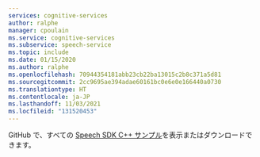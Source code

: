 ```yaml
---
services: cognitive-services
author: ralphe
manager: cpoulain
ms.service: cognitive-services
ms.subservice: speech-service
ms.topic: include
ms.date: 01/15/2020
ms.author: ralphe
ms.openlocfilehash: 70944354181abb23cb22ba13015c2b8c371a5d81
ms.sourcegitcommit: 2cc9695ae394adae60161bc0e6e0e166440a0730
ms.translationtype: HT
ms.contentlocale: ja-JP
ms.lasthandoff: 11/03/2021
ms.locfileid: "131520453"
---
```

GitHub で、すべての [Speech SDK C++ サンプル](https://aka.ms/speech/github-cpp)を表示またはダウンロードできます。 
